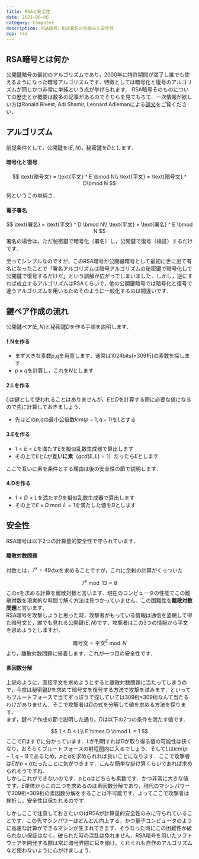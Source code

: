 ```yaml
---
title: RSAと安全性
date: 2021-06-06
category: Computer
description: RSA暗号，RSA署名の仕組みと安全性
ogp: rsa
---
```


## RSA暗号とは何か
公開鍵暗号の最初のアルゴリズムであり，2000年に特許期間が満了し誰でも使えるようになった暗号アルゴリズムです．特徴としては暗号化と復号のアルゴリズムが同じかつ非常に単純という点が挙げられます．
RSA暗号そのものについての歴史とか概要は数多の記事があるのでそちらを見てもろて．一次情報が欲しい方はRonald Rivest, Adi Shamir, Leonard Adlemanによる[論文](https://people.csail.mit.edu/rivest/Rsapaper.pdf)をご覧ください．

## アルゴリズム
前提条件として，公開鍵を$(E,N)$，秘密鍵を$D$とします．
#### 暗号化と復号

$$ 
\text{暗号文} = \text{平文} ^ E \bmod N\\
\text{平文} = \text{暗号文} ^ D\bmod N
$$

何というこの単純さ．

#### 電子署名
$$
\text{署名} = \text{平文} ^ D \bmod N\\
\text{平文} = \text{署名} ^ E \bmod N
$$
署名の場合は，ただ秘密鍵で暗号化（署名）し，公開鍵で復号（検証）するだけです．

至ってシンプルなのですが，このRSA暗号が公開鍵暗号として最初に世に出て有名になったことで「署名アルゴリズムは暗号アルゴリズムの秘密鍵で暗号化して公開鍵で復号するだけだ」という誤解が広がってしまいました．しかし，逆にすれば成立するアルゴリズムはRSAくらいで，他の公開鍵暗号では暗号化と復号で違うアルゴリズムを用いるためそのように一般化するのは間違いです．

## 鍵ペア作成の流れ
公開鍵ペア$(E,N)$と秘密鍵$D$を作る手順を説明します．

#### 1.Nを作る
- まず大きな素数$p$,$q$を用意します．通常は1024bits(=309桁)の素数を探します
- $p \times q$を計算し，これを$N$とします

#### 2.Lを作る
$L$は鍵として使われることはありませんが，$E$と$D$を計算する際に必要な値になるので先に計算しておきましょう．
- 先ほどの$p$,$q$の最小公倍数$lcm(p-1,q-1)$を$L$とする

#### 3.Eを作る
- $1 < E < L$を満たす$E$を擬似乱数生成器で算出します
- その上で$E$と$L$が**互いに素**（$gcd(E,L) = 1$）だったら$E$とします

ここで互いに素を条件とする理由は後の安全性の節で説明します．

#### 4.Dを作る
- $1 < D < L$を満たす$D$を擬似乱数生成器で算出します
- その上で$E \times D \bmod L = 1$を満たした値を$D$とします

## 安全性
RSA暗号は以下2つの計算量的安全性で守られています．

#### 離散対数問題
対数とは，$7^x = 49$の$x$を求めることですが，これに余剰の計算がくっついた

$$
7^x \bmod 13 = 8
$$
この$x$を求める計算を離散対数と言います．現在のコンピュータの性能でこの離散対数を現実的な時間で解く方法は見つかっていません．この困難性を**離散対数問題**と言います．<br>
RSA暗号を攻撃しようと思った時，攻撃者がもっている情報は通信を盗聴して得た暗号文と，誰でも見れる公開鍵$(E,N)$です．攻撃者はこの3つの情報から平文を求めようとしますが，

$$
\text{暗号文} = \text{平文}^E \bmod N
$$
より，離散対数問題に帰着します．これが一つ目の安全性です．

#### 素因数分解
上記のように，直接平文を求めようとすると離散対数問題に当たってしまうので，今度は秘密鍵$D$を求めて暗号文を復号する方法で攻撃を試みます．といってもブルートフォースで当てずっぽうで探していては309桁×309桁なんて当たるわけがありません．そこで攻撃者は$D$の式を分解して値を求める方法を探ります．<br>
まず，鍵ペア作成の節で説明した通り，$D$は以下の2つの条件を満たす値です．

$$
1 < D < L\\
E \times D \bmod L = 1
$$
ここで$E$はすでに分かっています．$L$が判明すれば$D$が取り得る値の可能性は狭くなり，おそらくブルートフォースの射程圏内に入るでしょう．そして$L$は$lcm(p-1, q-1)$であるため，$p$と$q$を求められれば良いことになります．ここで攻撃者は$E$が$p \times q$だったことに気がつきます．こんな簡単な掛け算くらいであれば求められそうですね．<br>
しかしこれができないのです．$p$と$q$はどちらも素数です．かつ非常に大きな値です．$E$単体からこの二つを求めるのは素因数分解であり，現代のマシンパワーで309桁×309桁の素因数分解をすることは不可能です．よってここで攻撃者は挫折し，安全性は保たれるのです．

しかしここで注意しておきたいのはRSAが計算量的安全性のみに守られていることです．この先マシンパワーはどんどん向上する，かつ量子コンピュータのように高速な計算ができるマシンが生まれてきます．そうなった時にこの困難性が破られない保証はなく，破られた時の混乱は免れません．RSA暗号を用いたソフトウェアを開発する際は常に暗号界隈に耳を傾け，くれぐれも自作のアルゴリズムなど使わないように心がけましょう．
